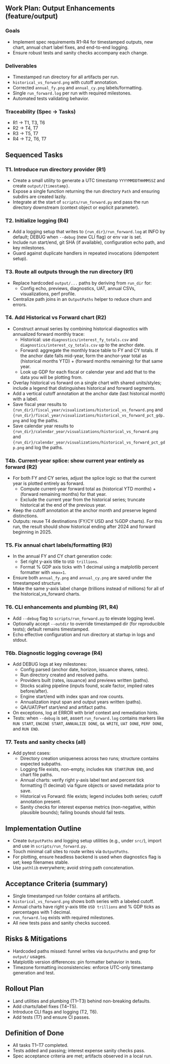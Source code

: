 ## Work Plan: Output Enhancements (feature/output)

### Goals
- Implement spec requirements R1–R4 for timestamped outputs, new chart, annual chart label fixes, and end-to-end logging.
- Ensure robust tests and sanity checks accompany each change.

### Deliverables
- Timestamped run directory for all artifacts per run.
- `historical_vs_forward.png` with cutoff annotation.
- Corrected `annual_fy.png` and `annual_cy.png` labels/formatting.
- Single `run_forward.log` per run with required milestones.
- Automated tests validating behavior.

### Traceability (Spec → Tasks)
- R1 → T1, T3, T6
- R2 → T4, T7
- R3 → T5, T7
- R4 → T2, T6, T7

## Sequenced Tasks

### T1. Introduce run directory provider (R1)
- Create a small utility to generate a UTC timestamp `YYYYMMDDTHHMMSSZ` and create `output/{timestamp}`.
- Expose a single function returning the run directory `Path` and ensuring subdirs are created lazily.
- Integrate at the start of `scripts/run_forward.py` and pass the run directory downstream (context object or explicit parameter).

### T2. Initialize logging (R4)
- Add a logging setup that writes to `{run_dir}/run_forward.log` at INFO by default; DEBUG when `--debug` (new CLI flag) or env var is set.
- Include run start/end, git SHA (if available), configuration echo path, and key milestones.
- Guard against duplicate handlers in repeated invocations (idempotent setup).

### T3. Route all outputs through the run directory (R1)
- Replace hardcoded `output/...` paths by deriving from `run_dir` for:
  - Config echo, previews, diagnostics, UAT, annual CSVs, visualizations, perf profile.
- Centralize path joins in an `OutputPaths` helper to reduce churn and errors.

### T4. Add Historical vs Forward chart (R2)
- Construct annual series by combining historical diagnostics with annualized forward monthly trace:
  - Historical: use `diagnostics/interest_fy_totals.csv` and `diagnostics/interest_cy_totals.csv` up to the anchor date.
  - Forward: aggregate the monthly trace table to FY and CY totals. If the anchor date falls mid-year, form the anchor-year total as (historical months YTD) + (forward months remaining) for that same year.
  - Look up GDP for each fiscal or calendar year and add that to the data you will be plotting from.
- Overlay historical vs forward on a single chart with shared units/styles; include a legend that distinguishes historical and forward segments.
- Add a vertical cutoff annotation at the anchor date (last historical month) with a label.
- Save fiscal year results to `{run_dir}/fiscal_year/visualizations/historical_vs_forward.png` and `{run_dir}/fiscal_year/visualizations/historical_vs_forward_pct_gdp.png` and log the paths.
- Save calendar year results to `{run_dir}/calendar_year/visualizations/historical_vs_forward.png` and `{run_dir}/calendar_year/visualizations/historical_vs_forward_pct_gdp.png` and log the paths.

### T4b. Current‑year splice: show current year entirely as forward (R2)
- For both FY and CY series, adjust the splice logic so that the current year is plotted entirely as forward.
  - Compute current‑year forward total as (historical YTD months) + (forward remaining months) for that year.
  - Exclude the current year from the historical series; truncate historical at the end of the previous year.
- Keep the cutoff annotation at the anchor month and preserve legend distinctions.
- Outputs: reuse T4 destinations (FY/CY USD and %GDP charts). For this run, the result should show historical ending after 2024 and forward beginning in 2025.

### T5. Fix annual chart labels/formatting (R3)
- In the annual FY and CY chart generation code:
  - Set right y-axis title to `USD trillions`.
  - Format % GDP axis ticks with 1 decimal using a matplotlib percent formatter with `xmax=1`.
- Ensure both `annual_fy.png` and `annual_cy.png` are saved under the timestamped structure.
- Make the same y-axis label change (trillions instead of millions) for all of the historical_vs_forward charts.

### T6. CLI enhancements and plumbing (R1, R4)
- Add `--debug` flag to `scripts/run_forward.py` to elevate logging level.
- Optionally accept `--outdir` to override timestamped dir (for reproducible tests); default remains timestamped.
- Echo effective configuration and run directory at startup in logs and stdout.

### T6b. Diagnostic logging coverage (R4)
- Add DEBUG logs at key milestones:
  - Config parsed (anchor date, horizon, issuance shares, rates).
  - Run directory created and resolved paths.
  - Providers built (rates, issuance) and previews written (paths).
  - Stocks scaling pipeline (inputs found, scale factor, implied rates before/after).
  - Engine start/end with index span and row counts.
  - Annualization input span and output years written (paths).
  - QA/UAT/Perf start/end and artifact paths.
- On exceptions, log at ERROR with brief context and remediation hints.
- Tests: when `--debug` is set, assert `run_forward.log` contains markers like `RUN START`, `ENGINE START`, `ANNUALIZE DONE`, `QA WRITE`, `UAT DONE`, `PERF DONE`, and `RUN END`.

### T7. Tests and sanity checks (all)
- Add pytest cases:
  - Directory creation uniqueness across two runs; structure contains expected subpaths.
  - Logging file exists, non-empty, includes `RUN START`/`RUN END`, and chart file paths.
  - Annual charts: verify right y-axis label text and percent tick formatting (1 decimal) via figure objects or saved metadata prior to save.
  - Historical vs Forward: file exists; legend includes both series; cutoff annotation present.
  - Sanity checks for interest expense metrics (non-negative, within plausible bounds); failing bounds should fail tests.

## Implementation Outline
- Create `OutputPaths` and logging setup utilities (e.g., under `src/`), import and use in `scripts/run_forward.py`.
- Touch minimal call sites to route writes via `OutputPaths`.
- For plotting, ensure headless backend is used when diagnostics flag is set; keep filenames stable.
- Use `pathlib` everywhere; avoid string path concatenation.

## Acceptance Criteria (summary)
- Single timestamped run folder contains all artifacts.
- `historical_vs_forward.png` shows both series with a labeled cutoff.
- Annual charts have right y-axis title `USD trillions` and % GDP ticks as percentages with 1 decimal.
- `run_forward.log` exists with required milestones.
- All new tests pass and sanity checks succeed.

## Risks & Mitigations
- Hardcoded paths missed: funnel writes via `OutputPaths` and grep for `output/` usages.
- Matplotlib version differences: pin formatter behavior in tests.
- Timezone formatting inconsistencies: enforce UTC-only timestamp generation and test.

## Rollout Plan
- Land utilities and plumbing (T1–T3) behind non-breaking defaults.
- Add charts/label fixes (T4–T5).
- Introduce CLI flags and logging (T2, T6).
- Add tests (T7) and ensure CI passes.

## Definition of Done
- All tasks T1–T7 completed.
- Tests added and passing; interest expense sanity checks pass.
- Spec acceptance criteria are met; artifacts observed in a local run.


